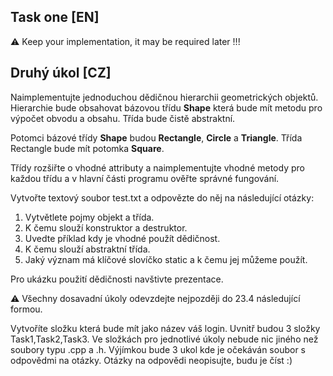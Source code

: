 ## Task one [EN]

:warning: Keep your implementation, it may be required later !!!

## Druhý úkol [CZ]

Naimplementujte jednoduchou dědičnou hierarchii geometrických objektů. Hierarchie bude obsahovat bázovou třídu **Shape** která bude mít metodu pro výpočet obvodu a obsahu. Třída bude čistě abstraktní.

Potomci bázové třídy **Shape** budou **Rectangle**, **Circle** a **Triangle**. Třída Rectangle bude mít potomka **Square**. 

Třídy rozšiřte o vhodné attributy a naimplementujte vhodné metody pro každou třídu a v hlavní části programu ověřte správné fungování.

Vytvořte textový soubor test.txt a odpovězte do něj na následující otázky: 
1) Vytvětlete pojmy objekt a třída.
2) K čemu slouží konstruktor a destruktor. 
3) Uvedte příklad kdy je vhodné použít dědičnost.
4) K čemu slouží abstraktní třída.
5) Jaký význam má klíčové slovíčko static a k čemu jej můžeme použít.

Pro ukázku použití dědičnosti navštivte prezentace.

:warning: Všechny dosavadní úkoly odevzdejte nejpozději do 23.4 následující formou. 

Vytvoříte složku která bude mít jako název váš login. Uvnitř budou 3 složky Task1,Task2,Task3. Ve složkách pro jednotlivé úkoly nebude nic jiného než soubory typu .cpp a .h. Výjímkou bude 3 ukol kde je očekáván soubor s odpovědmi na otázky. Otázky na odpovědi neopisujte, budu je číst :) 
